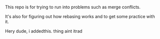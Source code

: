This repo is for trying to run into problems such as merge conflicts.

It's also for figuring out how rebasing works and to get some practice with it.

Hery dude, i addedthis. thing aint itrad
